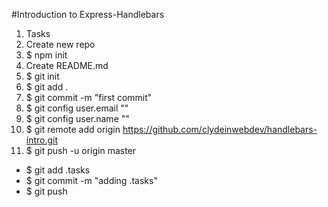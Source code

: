 #Introduction to Express-Handlebars

1. Tasks
1. Create new repo
1. $ npm init
1. Create README.md
1. $ git init
1. $ git add .
1. $ git commit -m "first commit"
1. $ git config user.email ""
1. $ git config user.name ""
1. $ git remote add origin https://github.com/clydeinwebdev/handlebars-intro.git
1. $ git push -u origin master

* $ git add .tasks
* $ git commit -m "adding .tasks"
* $ git push